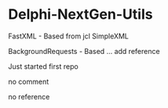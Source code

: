 Delphi-NextGen-Utils
====================
FastXML - Based from jcl SimpleXML

BackgroundRequests - Based ... add reference

Just started first repo

no comment 

no reference


